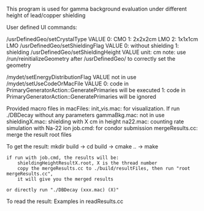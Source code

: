 This program is used for gamma background evaluation under different height of lead/copper shielding

User defined UI commands:

/usrDefinedGeo/setCrystalType VALUE
	0: CMO 
	1: 2x2x2cm LMO 
	2: 1x1x1cm LMO
/usrDefinedGeo/setShieldingFlag VALUE
	0: without shielding
	1: shielding
/usrDefinedGeo/setShieldingHeight VALUE
	unit: cm
note: use /run/reinitializeGeometry after /usrDefinedGeo/ to correctly set the geometry

/mydet/setEnergyDistributionFlag VALUE
	not in use
/mydet/setUseCodeOrMacFile VALUE
	0: code in PrimaryGeneratorAction::GeneratePrimaries will be executed
	1: code in PrimaryGeneratorAction::GeneratePrimaries will be ignored

Provided macro files in macFiles:
	init_vis.mac: for visualization. If run ./DBDecay without any parameters
	gammaBkg.mac: not in use
	shieldingX.mac: shielding with X cm in height
	na22.mac: counting rate simulation with Na-22 ion
	job.cmd: for condor submission
	mergeResults.cc: merge the result root files

To get the result:
	mkdir build -> cd build -> cmake .. -> make

	if run with job.cmd, the results will be:
		shieldingHeightResultX.root, X is the thread number
		copy the mergeResults.cc to ./build/resultFiles, then run "root mergeResults.cc", 
		it will give you the merged results

	or directly run "./DBDecay (xxx.mac) (X)"

To read the result:
	Examples in readResults.cc

